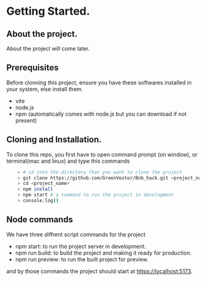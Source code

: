 # **Getting Started**.

## About the project.
About the project will come later.

## Prerequisites

Before clonning this project, ensure you have these softwares installed in your system, else install them.

- vite
- node.js
- npm (automatically comes with node.js but you can download if not present)

## Cloning and Installation.

To clone this repo, you first have to open command prompt (on window), or terminal(mac and linux) and type this commands

``` bash
    > # cd into the directory that you want to clone the project
    > git clone https://github.com/GreenVestor/Bnb_hack.git <project_name>
    > cd <project_name>
    > npm install
    > npm start # a command to run the project in development
    > console.log()
```

## Node commands

We have three diffrent script commands for the project

- npm start: to run the project server in development.
- npm run build: to build the project and making it ready for production.
- npm run preview: to run the built project for preview.


and by those commands the project should start at [https://localhost:5173](https://localhost:5173).
